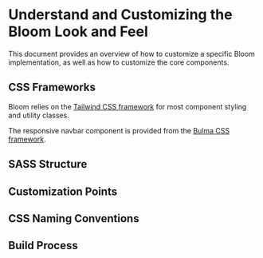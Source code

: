 # Understand and Customizing the Bloom Look and Feel

This document provides an overview of how to customize a specific Bloom implementation, as well as how to customize the core components.

## CSS Frameworks

Bloom relies on the [Tailwind CSS framework](https://tailwindcss.com/) for most component styling and utility classes.

The responsive navbar component is provided from the [Bulma CSS framework](https://bulma.io/).

## SASS Structure

## Customization Points

## CSS Naming Conventions

## Build Process